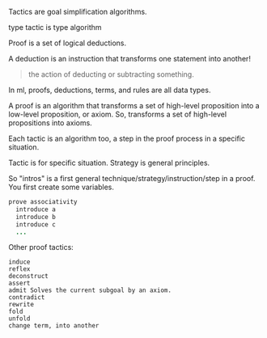 
Tactics are goal simplification algorithms.

type tactic
  is type algorithm

Proof is a set of logical deductions.

A deduction is an instruction that transforms one statement into another!
> the action of deducting or subtracting something.

In ml, proofs, deductions, terms, and rules are all data types.

A proof is an algorithm that transforms a set of high-level proposition into a low-level proposition, or axiom. So, transforms a set of high-level propositions into axioms.

Each tactic is an algorithm too, a step in the proof process in a specific situation.

Tactic is for specific situation. Strategy is general principles.

So "intros" is a first general technique/strategy/instruction/step in a proof. You first create some variables.

```coffee
prove associativity
  introduce a
  introduce b
  introduce c
  ...
```

Other proof tactics:

```
induce
reflex
deconstruct
assert
admit Solves the current subgoal by an axiom.
contradict
rewrite
fold
unfold
change term, into another
```
